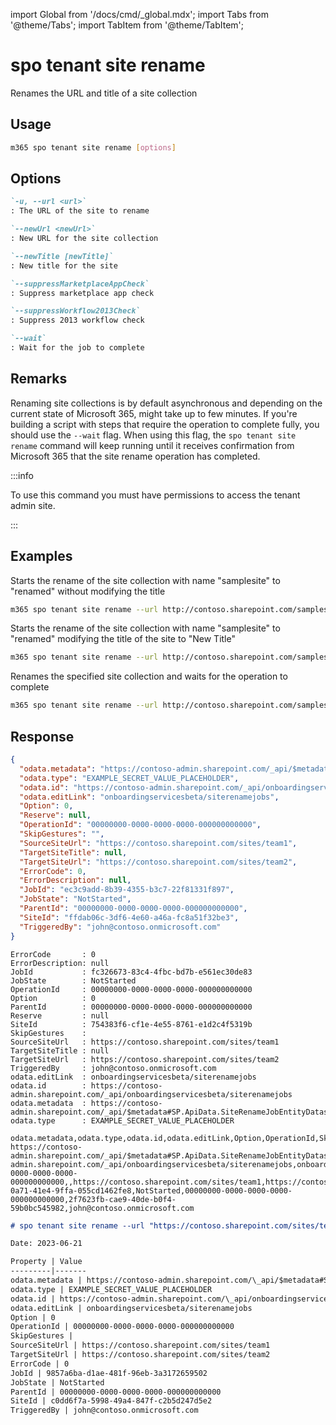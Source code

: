 <!-- DISCLAIMER: All secrets, passwords, and sensitive values in this document are examples only and not real credentials. -->
import Global from '/docs/cmd/_global.mdx';
import Tabs from '@theme/Tabs';
import TabItem from '@theme/TabItem';

# spo tenant site rename

Renames the URL and title of a site collection

## Usage

```sh
m365 spo tenant site rename [options]
```

## Options

```md definition-list
`-u, --url <url>`
: The URL of the site to rename

`--newUrl <newUrl>`
: New URL for the site collection

`--newTitle [newTitle]`
: New title for the site

`--suppressMarketplaceAppCheck`
: Suppress marketplace app check

`--suppressWorkflow2013Check`
: Suppress 2013 workflow check

`--wait`
: Wait for the job to complete
```

<Global />

## Remarks

Renaming site collections is by default asynchronous and depending on the current state of Microsoft 365, might take up to few minutes. If you're building a script with steps that require the operation to complete fully, you should use the `--wait` flag. When using this flag, the `spo tenant site rename` command  will keep running until it receives confirmation from Microsoft 365 that the site rename operation has completed.

:::info

To use this command you must have permissions to access the tenant admin site.

:::
    
## Examples

Starts the rename of the site collection with name "samplesite" to "renamed" without modifying the title

```sh
m365 spo tenant site rename --url http://contoso.sharepoint.com/samplesite --newUrl http://contoso.sharepoint.com/renamed
```

Starts the rename of the site collection with name "samplesite" to "renamed" modifying the title of the site to "New Title"

```sh
m365 spo tenant site rename --url http://contoso.sharepoint.com/samplesite --newUrl http://contoso.sharepoint.com/renamed --newTitle "New Title"
```

Renames the specified site collection and waits for the operation to complete

```sh
m365 spo tenant site rename --url http://contoso.sharepoint.com/samplesite --newUrl http://contoso.sharepoint.com/renamed --newTitle "New Title" --wait
```

## Response

<Tabs>
  <TabItem value="JSON">

  ```json
  {
    "odata.metadata": "https://contoso-admin.sharepoint.com/_api/$metadata#SP.ApiData.SiteRenameJobEntityDatas/@Element",
    "odata.type": "EXAMPLE_SECRET_VALUE_PLACEHOLDER",
    "odata.id": "https://contoso-admin.sharepoint.com/_api/onboardingservicesbeta/siterenamejobs",
    "odata.editLink": "onboardingservicesbeta/siterenamejobs",
    "Option": 0,
    "Reserve": null,
    "OperationId": "00000000-0000-0000-0000-000000000000",
    "SkipGestures": "",
    "SourceSiteUrl": "https://contoso.sharepoint.com/sites/team1",
    "TargetSiteTitle": null,
    "TargetSiteUrl": "https://contoso.sharepoint.com/sites/team2",
    "ErrorCode": 0,
    "ErrorDescription": null,
    "JobId": "ec3c9add-8b39-4355-b3c7-22f81331f897",
    "JobState": "NotStarted",
    "ParentId": "00000000-0000-0000-0000-000000000000",
    "SiteId": "ffdab06c-3df6-4e60-a46a-fc8a51f32be3",
    "TriggeredBy": "john@contoso.onmicrosoft.com"
  }
  ```

  </TabItem>
  <TabItem value="Text">

  ```text
  ErrorCode       : 0
  ErrorDescription: null
  JobId           : fc326673-83c4-4fbc-bd7b-e561ec30de83
  JobState        : NotStarted
  OperationId     : 00000000-0000-0000-0000-000000000000
  Option          : 0
  ParentId        : 00000000-0000-0000-0000-000000000000
  Reserve         : null
  SiteId          : 754383f6-cf1e-4e55-8761-e1d2c4f5319b
  SkipGestures    :
  SourceSiteUrl   : https://contoso.sharepoint.com/sites/team1
  TargetSiteTitle : null
  TargetSiteUrl   : https://contoso.sharepoint.com/sites/team2
  TriggeredBy     : john@contoso.onmicrosoft.com
  odata.editLink  : onboardingservicesbeta/siterenamejobs
  odata.id        : https://contoso-admin.sharepoint.com/_api/onboardingservicesbeta/siterenamejobs
  odata.metadata  : https://contoso-admin.sharepoint.com/_api/$metadata#SP.ApiData.SiteRenameJobEntityDatas/@Element
  odata.type      : EXAMPLE_SECRET_VALUE_PLACEHOLDER
  ```

  </TabItem>
  <TabItem value="CSV">

  ```csv
  odata.metadata,odata.type,odata.id,odata.editLink,Option,OperationId,SkipGestures,SourceSiteUrl,TargetSiteUrl,ErrorCode,JobId,JobState,ParentId,SiteId,TriggeredBy
  https://contoso-admin.sharepoint.com/_api/$metadata#SP.ApiData.SiteRenameJobEntityDatas/@Element,EXAMPLE_SECRET_VALUE_PLACEHOLDER,https://contoso-admin.sharepoint.com/_api/onboardingservicesbeta/siterenamejobs,onboardingservicesbeta/siterenamejobs,0,00000000-0000-0000-0000-000000000000,,https://contoso.sharepoint.com/sites/team1,https://contoso.sharepoint.com/sites/team2,0,5ff99cdd-0a71-41e4-9ffa-055cd1462fe8,NotStarted,00000000-0000-0000-0000-000000000000,2f7623fb-cae9-40de-b0f4-59b0bc545982,john@contoso.onmicrosoft.com
  ```

  </TabItem>
  <TabItem value="Markdown">

  ```md
  # spo tenant site rename --url "https://contoso.sharepoint.com/sites/team1" --newUrl "https://contoso.sharepoint.com/sites/team2"

  Date: 2023-06-21

  Property | Value
  ---------|-------
  odata.metadata | https://contoso-admin.sharepoint.com/\_api/$metadata#SP.ApiData.SiteRenameJobEntityDatas/@Element
  odata.type | EXAMPLE_SECRET_VALUE_PLACEHOLDER
  odata.id | https://contoso-admin.sharepoint.com/\_api/onboardingservicesbeta/siterenamejobs
  odata.editLink | onboardingservicesbeta/siterenamejobs
  Option | 0
  OperationId | 00000000-0000-0000-0000-000000000000
  SkipGestures |
  SourceSiteUrl | https://contoso.sharepoint.com/sites/team1
  TargetSiteUrl | https://contoso.sharepoint.com/sites/team2
  ErrorCode | 0
  JobId | 9857a6ba-d1ae-481f-96eb-3a3172659502
  JobState | NotStarted
  ParentId | 00000000-0000-0000-0000-000000000000
  SiteId | c0dd6f7a-5998-49a4-847f-c2b5d247d5e2
  TriggeredBy | john@contoso.onmicrosoft.com
  ```

  </TabItem>
</Tabs>
